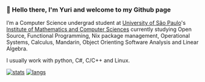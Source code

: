 ###  👋 Hello there, I'm Yuri and welcome to my Github page

I’m a Computer Science undergrad student at [University of São Paulo](https://usp.br)'s [Institute of Mathematics and Computer Sciences](https://www.icmc.usp.br/en/) currently studying Open Source, Functional Programming, Nix package management, Operational Systems, Calculus, Mandarin, Object Orienting Software Analysis and Linear Algebra. 

I usually work with python, C#, C/C++ and Linux. 

[![stats](https://github-readme-stats.vercel.app/api?username=yuri117&theme=material-palenight)](https://github.com/yuri117)
[![langs](https://github-readme-stats.vercel.app/api/top-langs/?username=yuri117&langs_count=8&layout=compact&theme=material-palenight)](https://github.com/yuri117?tab=repositories)
